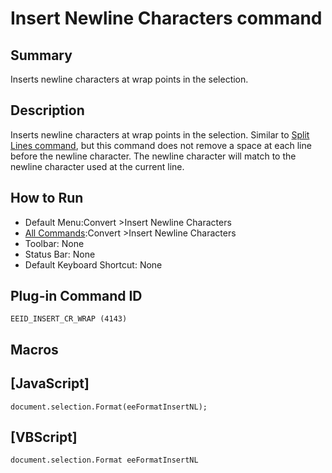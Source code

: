 # Insert Newline Characters command

## Summary

Inserts newline characters at wrap points in the selection.

## Description

Inserts newline characters at wrap points in the selection. Similar to [Split Lines command](split_lines), but this command does not
remove a space at each line before the newline character. The newline character will
match to the newline character used at the current line.

## How to Run

- Default Menu:Convert >Insert Newline Characters
- [All Commands](../tools/all_commands):Convert >Insert Newline Characters
- Toolbar: None
- Status Bar: None
- Default Keyboard Shortcut: None

## Plug-in Command ID

```
EEID_INSERT_CR_WRAP (4143)```

## Macros

## \[JavaScript\]

```
document.selection.Format(eeFormatInsertNL);
```

## \[VBScript\]

```
document.selection.Format eeFormatInsertNL
```
